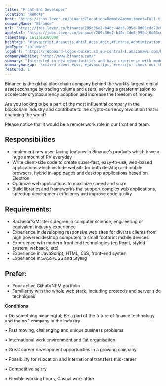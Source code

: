 ```yaml
---
title: "Front-End Developer"
location: "Remote"
host: "https://jobs.lever.co/binance?location=Remote&commitment=Full-time%3A%20Remote"
companyName: "Binance"
url: "https://jobs.lever.co/binance/289c36e2-b46c-4de8-995d-8d03cdc79c81"
applyUrl: "https://jobs.lever.co/binance/289c36e2-b46c-4de8-995d-8d03cdc79c81/apply"
timestamp: 1611619200000
hashtags: "#javascript,#reactjs,#html,#css,#git,#finance,#optimization"
jobType: "software"
logoUrl: "https://jobboard-logos-bucket.s3.eu-central-1.amazonaws.com/binance"
companyWebsite: "http://www.binance.com/"
summary: "Interested in new opportunities and have experience with modern front end technologies? Binance has a job opening for a Front-End Developer."
summaryBackup: "Excited about #css, #javascript, #reactjs? Check out this job post!"
featured: 1
---
```


Binance is the global blockchain company behind the world’s largest digital asset exchange by trading volume and users, serving a greater mission to accelerate cryptocurrency adoption and increase the freedom of money.

Are you looking to be a part of the most influential company in the blockchain industry and contribute to the crypto-currency revolution that is changing the world?

Please notice that it would be a remote work role in our front end team.

## Responsibilities

*   Implement new user-facing features in Binance’s products which have a huge amount of PV everyday 
*   Write client-side code to create super-fast, easy-to-use, web-based applications which include website for both desktop and mobile browsers, hybrid in-app pages and desktop applications based on Electron
*   Optimize web applications to maximize speed and scale
*   Build libraries and frameworks that support complex web applications, speedup development efficiency and improve code quality

## Requirements:

*   Bachelor’s/Master’s degree in computer science, engineering or equivalent industry experience
*   Experience in developing responsive web sites for diverse clients from high powered desktop computers to small footprint mobile devices
*   Experience with modern front end technologies (eg React, styled system, webpack, etc)
*   Experience in JavaScript, HTML, CSS, front-end system
*   Experience in SASS/CSS and Styling

## Prefer:

*   Your active Github/NPM portfolio 
*   Familiarity with the whole web stack, including protocols and server side techniques

**Conditions**

• Do something meaningful; Be a part of the future of finance technology and the no.1 company in the industry

• Fast moving, challenging and unique business problems

• International work environment and flat organisation

• Great career development opportunities in a growing company

• Possibility for relocation and international transfers mid-career

• Competitive salary

• Flexible working hours, Casual work attire
